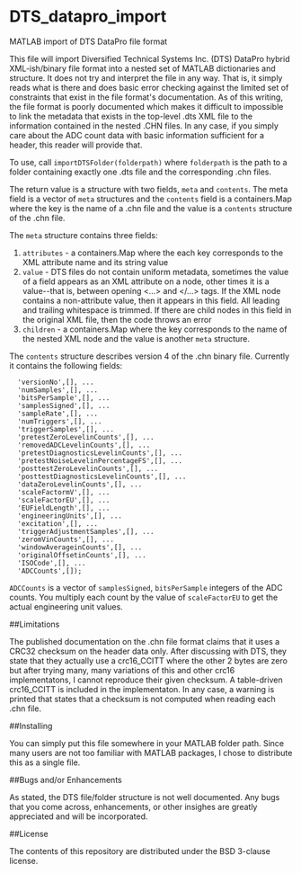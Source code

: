 # DTS_datapro_import
MATLAB import of DTS DataPro file format

This file will import Diversified Technical Systems Inc. (DTS) DataPro hybrid XML-ish/binary file format into a nested set of MATLAB dictionaries and structure. It does not try and interpret the file in any way. That is, it simply reads what is there and does basic error checking against the limited set of constraints that exist in the file format's documentation. As of this writing, the file format is poorly documented which makes it difficult to impossible to link the metadata that exists in the top-level .dts XML file to the information contained in the nested .CHN files. In any case, if you simply care about the ADC count data with basic information sufficient for a header, this reader will provide that.

To use, call `importDTSFolder(folderpath)` where `folderpath` is the path to a folder containing exactly one .dts file and the corresponding .chn files.

The return value is a structure with two fields, `meta` and `contents`. The meta field is a vector of `meta` structures and the `contents` field is a containers.Map where the key is the name of a .chn file and the value is a `contents` structure of the .chn file. 

The `meta` structure contains three fields: 

1. `attributes` - a containers.Map where the each key corresponds to the XML attribute name and its string value
2. `value` - DTS files do not contain uniform metadata, sometimes the value of a field appears as an XML attribute on a node, other times it is a value--that is, between opening <...> and </...> tags. If the XML node contains a non-attribute value, then it appears in this field. All leading and trailing whitespace is trimmed. If there are child nodes in this field in the original XML file, then the code throws an error
3. `children` - a containers.Map where the key corresponds to the name of the nested XML node and the value is another `meta` structure.

The `contents` structure describes version 4 of the .chn binary file. Currently it contains the following fields:

```
  'versionNo',[], ...
  'numSamples',[], ...
  'bitsPerSample',[], ...
  'samplesSigned',[], ...
  'sampleRate',[], ...
  'numTriggers',[], ...
  'triggerSamples',[], ...
  'pretestZeroLevelinCounts',[], ...
  'removedADCLevelinCounts',[], ...
  'pretestDiagnosticsLevelinCounts',[], ...
  'pretestNoiseLevelinPercentageFS',[], ...
  'posttestZeroLevelinCounts',[], ...
  'posttestDiagnosticsLevelinCounts',[], ...
  'dataZeroLevelinCounts',[], ...
  'scaleFactormV',[], ...
  'scaleFactorEU',[], ...
  'EUFieldLength',[], ...
  'engineeringUnits',[], ...
  'excitation',[], ...
  'triggerAdjustmentSamples',[], ...
  'zeromVinCounts',[], ...
  'windowAverageinCounts',[], ...
  'originalOffsetinCounts',[], ...
  'ISOCode',[], ...
  'ADCCounts',[]);
```

`ADCCounts` is a vector of `samplesSigned`, `bitsPerSample` integers of the ADC counts. You multiply each count by the value of `scaleFactorEU` to get the actual engineering unit values.

##Limitations

The published documentation on the .chn file format claims that it uses a CRC32 checksum on the header data only. After discussing with DTS, they state that they actually use a crc16_CCITT where the other 2 bytes are zero but after trying many, many variations of this and other crc16 implementatons, I cannot reproduce their given checksum. A table-driven crc16_CCITT is included in the implementaton. In any case, a warning is printed that states that a checksum is not computed when reading each .chn file.

##Installing

You can simply put this file somewhere in your MATLAB folder path. Since many users are not too familiar with MATLAB packages, I chose to distribute this as a single file.

##Bugs and/or Enhancements

As stated, the DTS file/folder structure is not well documented. Any bugs that you come across, enhancements, or other insighes are greatly appreciated and will be incorporated.

##License

The contents of this repository are distributed under the BSD 3-clause license.

